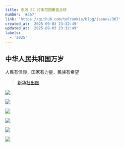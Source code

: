 ```yaml
---
title: 东风 5C 打击范围覆盖全球
number: '#367'
link: 'https://github.com/toFrankie/blog/issues/367'
created_at: '2025-09-03 23:32:49'
updated_at: '2025-09-03 23:32:49'
labels:
  - '2025'
---
```

## 中华人民共和国万岁

人民有信仰，国家有力量，民族有希望

> [新华社出图](http://s.weibo.com/weibo?q=%23%E6%96%B0%E5%8D%8E%E7%A4%BE%E5%87%BA%E5%9B%BE%23)

![](https://github.com/user-attachments/assets/6f619359-d0e9-4f7a-a8ba-3d53218d4739)

![](https://github.com/user-attachments/assets/5e8fae5c-60da-41a4-ba4a-cd7df8c3034c)

![](https://github.com/user-attachments/assets/0ad7e86c-e25d-4fd2-8fba-99c40c65939f)

![](https://github.com/user-attachments/assets/9cbc1276-06ef-47ec-b65a-df141195505e)

![](https://github.com/user-attachments/assets/3ddb1712-3d19-4034-ab3b-cd81ae179820)

![](https://github.com/user-attachments/assets/cc1f1861-3645-4045-8ed2-6549d380f034)
